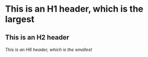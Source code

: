 # This is an H1 header, which is the largest
## This is an H2 header
###### This is an H6 header, which is the smallest
